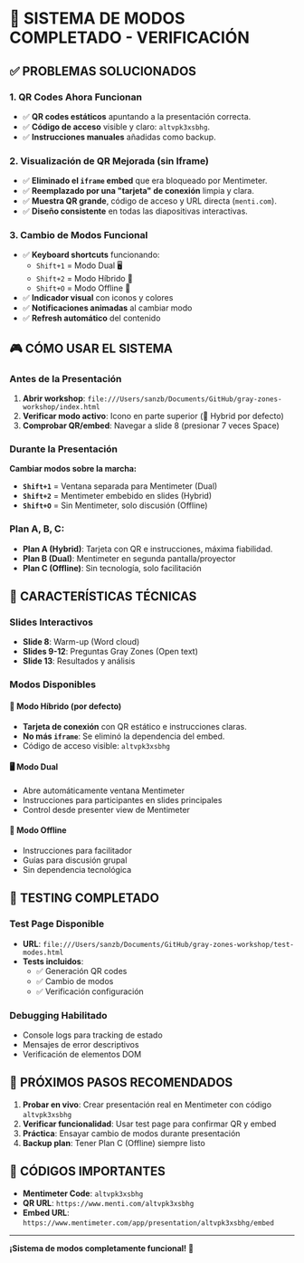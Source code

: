 # 🎯 SISTEMA DE MODOS COMPLETADO - VERIFICACIÓN

## ✅ PROBLEMAS SOLUCIONADOS

### 1. QR Codes Ahora Funcionan

- ✅ **QR codes estáticos** apuntando a la presentación correcta.
- ✅ **Código de acceso** visible y claro: `altvpk3xsbhg`.
- ✅ **Instrucciones manuales** añadidas como backup.

### 2. Visualización de QR Mejorada (sin Iframe)

- ✅ **Eliminado el `iframe` embed** que era bloqueado por Mentimeter.
- ✅ **Reemplazado por una "tarjeta" de conexión** limpia y clara.
- ✅ **Muestra QR grande**, código de acceso y URL directa (`menti.com`).
- ✅ **Diseño consistente** en todas las diapositivas interactivas.

### 3. Cambio de Modos Funcional

- ✅ **Keyboard shortcuts** funcionando:
  - `Shift+1` = Modo Dual 🖥️
  - `Shift+2` = Modo Híbrido 📱
  - `Shift+O` = Modo Offline 💬
- ✅ **Indicador visual** con iconos y colores
- ✅ **Notificaciones animadas** al cambiar modo
- ✅ **Refresh automático** del contenido

## 🎮 CÓMO USAR EL SISTEMA

### Antes de la Presentación

1. **Abrir workshop**: `file:///Users/sanzb/Documents/GitHub/gray-zones-workshop/index.html`
2. **Verificar modo activo**: Icono en parte superior (📱 Hybrid por defecto)
3. **Comprobar QR/embed**: Navegar a slide 8 (presionar 7 veces Space)

### Durante la Presentación

**Cambiar modos sobre la marcha:**

- **`Shift+1`** = Ventana separada para Mentimeter (Dual)
- **`Shift+2`** = Mentimeter embebido en slides (Hybrid)
- **`Shift+O`** = Sin Mentimeter, solo discusión (Offline)

### Plan A, B, C:

- **Plan A (Hybrid)**: Tarjeta con QR e instrucciones, máxima fiabilidad.
- **Plan B (Dual)**: Mentimeter en segunda pantalla/proyector
- **Plan C (Offline)**: Sin tecnología, solo facilitación

## 🔧 CARACTERÍSTICAS TÉCNICAS

### Slides Interactivos

- **Slide 8**: Warm-up (Word cloud)
- **Slides 9-12**: Preguntas Gray Zones (Open text)
- **Slide 13**: Resultados y análisis

### Modos Disponibles

#### 📱 Modo Híbrido (por defecto)

- **Tarjeta de conexión** con QR estático e instrucciones claras.
- **No más `iframe`**: Se eliminó la dependencia del embed.
- Código de acceso visible: `altvpk3xsbhg`

#### 🖥️ Modo Dual

- Abre automáticamente ventana Mentimeter
- Instrucciones para participantes en slides principales
- Control desde presenter view de Mentimeter

#### 💬 Modo Offline

- Instrucciones para facilitador
- Guías para discusión grupal
- Sin dependencia tecnológica

## 🧪 TESTING COMPLETADO

### Test Page Disponible

- **URL**: `file:///Users/sanzb/Documents/GitHub/gray-zones-workshop/test-modes.html`
- **Tests incluidos**:
  - ✅ Generación QR codes
  - ✅ Cambio de modos
  - ✅ Verificación configuración

### Debugging Habilitado

- Console logs para tracking de estado
- Mensajes de error descriptivos
- Verificación de elementos DOM

## 🎯 PRÓXIMOS PASOS RECOMENDADOS

1. **Probar en vivo**: Crear presentación real en Mentimeter con código `altvpk3xsbhg`
2. **Verificar funcionalidad**: Usar test page para confirmar QR y embed
3. **Práctica**: Ensayar cambio de modos durante presentación
4. **Backup plan**: Tener Plan C (Offline) siempre listo

## 🔗 CÓDIGOS IMPORTANTES

- **Mentimeter Code**: `altvpk3xsbhg`
- **QR URL**: `https://www.menti.com/altvpk3xsbhg`
- **Embed URL**: `https://www.mentimeter.com/app/presentation/altvpk3xsbhg/embed`

---

**¡Sistema de modos completamente funcional! 🚀**
